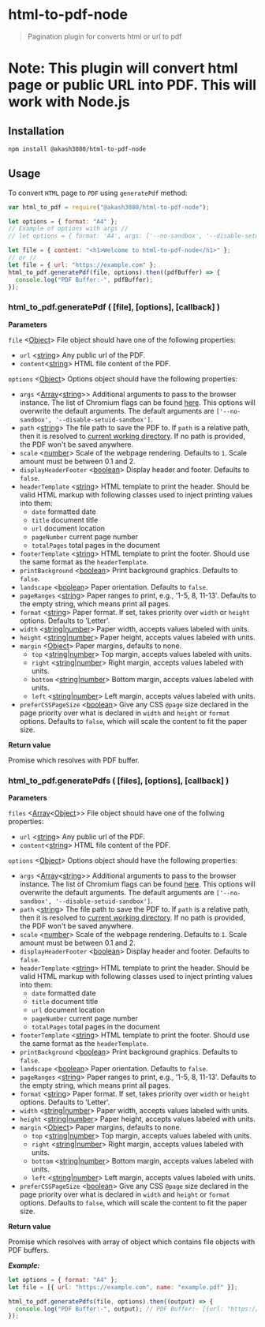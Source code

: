 # html-to-pdf-node

> Pagination plugin for converts html or url to pdf

# **Note:** This plugin will convert html page or public URL into PDF. This will work with Node.js

## Installation

```sh
npm install @akash3080/html-to-pdf-node
```

## Usage

To convert `HTML` page to `PDF` using `generatePdf` method:

```js
var html_to_pdf = require("@akash3080/html-to-pdf-node");

let options = { format: "A4" };
// Example of options with args //
// let options = { format: 'A4', args: ['--no-sandbox', '--disable-setuid-sandbox'] };

let file = { content: "<h1>Welcome to html-to-pdf-node</h1>" };
// or //
let file = { url: "https://example.com" };
html_to_pdf.generatePdf(file, options).then((pdfBuffer) => {
  console.log("PDF Buffer:-", pdfBuffer);
});
```

### html_to_pdf.generatePdf ( [file], [options], [callback] )

**Parameters**

`file` <[Object](https://developer.mozilla.org/en-US/docs/Web/JavaScript/Reference/Global_Objects/Object "Object")> File object should have one of the following properties:

- `url` <[string](https://developer.mozilla.org/en-US/docs/Web/JavaScript/Data_structures#String_type "String")> Any public url of the PDF.
- `content`<[string](https://developer.mozilla.org/en-US/docs/Web/JavaScript/Data_structures#String_type "String")> HTML file content of the PDF.

`options` <[Object](https://developer.mozilla.org/en-US/docs/Web/JavaScript/Reference/Global_Objects/Object "Object")> Options object should have the following properties:

- `args` <[Array](https://developer.mozilla.org/en-US/docs/Web/JavaScript/Reference/Global_Objects/Array "Array")<[string](https://developer.mozilla.org/en-US/docs/Web/JavaScript/Data_structures#String_type "String")>> Additional arguments to pass to the browser instance. The list of Chromium flags can be found [here](http://peter.sh/experiments/chromium-command-line-switches/). This options will overwrite the default arguments. The default arguments are `['--no-sandbox', '--disable-setuid-sandbox']`.
- `path` <[string](https://developer.mozilla.org/en-US/docs/Web/JavaScript/Data_structures#String_type "String")> The file path to save the PDF to. If `path` is a relative path, then it is resolved to [current working directory](https://nodejs.org/api/process.html#process_process_cwd). If no path is provided, the PDF won't be saved anywhere.
- `scale` <[number](https://developer.mozilla.org/en-US/docs/Web/JavaScript/Data_structures#Number_type "Number")> Scale of the webpage rendering. Defaults to `1`. Scale amount must be between 0.1 and 2.
- `displayHeaderFooter` <[boolean](https://developer.mozilla.org/en-US/docs/Web/JavaScript/Data_structures#Boolean_type "Boolean")> Display header and footer. Defaults to `false`.
- `headerTemplate` <[string](https://developer.mozilla.org/en-US/docs/Web/JavaScript/Data_structures#String_type "String")> HTML template to print the header. Should be valid HTML markup with following classes used to inject printing values into them:
  - `date` formatted date
  - `title` document title
  - `url` document location
  - `pageNumber` current page number
  - `totalPages` total pages in the document
- `footerTemplate` <[string](https://developer.mozilla.org/en-US/docs/Web/JavaScript/Data_structures#String_type "String")> HTML template to print the footer. Should use the same format as the `headerTemplate`.
- `printBackground` <[boolean](https://developer.mozilla.org/en-US/docs/Web/JavaScript/Data_structures#Boolean_type "Boolean")> Print background graphics. Defaults to `false`.
- `landscape` <[boolean](https://developer.mozilla.org/en-US/docs/Web/JavaScript/Data_structures#Boolean_type "Boolean")> Paper orientation. Defaults to `false`.
- `pageRanges` <[string](https://developer.mozilla.org/en-US/docs/Web/JavaScript/Data_structures#String_type "String")> Paper ranges to print, e.g., '1-5, 8, 11-13'. Defaults to the empty string, which means print all pages.
- `format` <[string](https://developer.mozilla.org/en-US/docs/Web/JavaScript/Data_structures#String_type "String")> Paper format. If set, takes priority over `width` or `height` options. Defaults to 'Letter'.
- `width` <[string](https://developer.mozilla.org/en-US/docs/Web/JavaScript/Data_structures#String_type "String")|[number](https://developer.mozilla.org/en-US/docs/Web/JavaScript/Data_structures#Number_type "Number")> Paper width, accepts values labeled with units.
- `height` <[string](https://developer.mozilla.org/en-US/docs/Web/JavaScript/Data_structures#String_type "String")|[number](https://developer.mozilla.org/en-US/docs/Web/JavaScript/Data_structures#Number_type "Number")> Paper height, accepts values labeled with units.
- `margin` <[Object](https://developer.mozilla.org/en-US/docs/Web/JavaScript/Reference/Global_Objects/Object "Object")> Paper margins, defaults to none.
  - `top` <[string](https://developer.mozilla.org/en-US/docs/Web/JavaScript/Data_structures#String_type "String")|[number](https://developer.mozilla.org/en-US/docs/Web/JavaScript/Data_structures#Number_type "Number")> Top margin, accepts values labeled with units.
  - `right` <[string](https://developer.mozilla.org/en-US/docs/Web/JavaScript/Data_structures#String_type "String")|[number](https://developer.mozilla.org/en-US/docs/Web/JavaScript/Data_structures#Number_type "Number")> Right margin, accepts values labeled with units.
  - `bottom` <[string](https://developer.mozilla.org/en-US/docs/Web/JavaScript/Data_structures#String_type "String")|[number](https://developer.mozilla.org/en-US/docs/Web/JavaScript/Data_structures#Number_type "Number")> Bottom margin, accepts values labeled with units.
  - `left` <[string](https://developer.mozilla.org/en-US/docs/Web/JavaScript/Data_structures#String_type "String")|[number](https://developer.mozilla.org/en-US/docs/Web/JavaScript/Data_structures#Number_type "Number")> Left margin, accepts values labeled with units.
- `preferCSSPageSize` <[boolean](https://developer.mozilla.org/en-US/docs/Web/JavaScript/Data_structures#Boolean_type "Boolean")> Give any CSS `@page` size declared in the page priority over what is declared in `width` and `height` or `format` options. Defaults to `false`, which will scale the content to fit the paper size.

**Return value**

Promise which resolves with PDF buffer.

### html_to_pdf.generatePdfs ( [files], [options], [callback] )

**Parameters**

`files` <[Array](https://developer.mozilla.org/en-US/docs/Web/JavaScript/Reference/Global_Objects/Array "Array")<[Object](https://developer.mozilla.org/en-US/docs/Web/JavaScript/Reference/Global_Objects/Object "Object")>> File object should have one of the follwing properties:

- `url` <[string](https://developer.mozilla.org/en-US/docs/Web/JavaScript/Data_structures#String_type "String")> Any public url of the PDF.
- `content`<[string](https://developer.mozilla.org/en-US/docs/Web/JavaScript/Data_structures#String_type "String")> HTML file content of the PDF.

`options` <[Object](https://developer.mozilla.org/en-US/docs/Web/JavaScript/Reference/Global_Objects/Object "Object")> Options object should have the following properties:

- `args` <[Array](https://developer.mozilla.org/en-US/docs/Web/JavaScript/Reference/Global_Objects/Array "Array")<[string](https://developer.mozilla.org/en-US/docs/Web/JavaScript/Data_structures#String_type "String")>> Additional arguments to pass to the browser instance. The list of Chromium flags can be found [here](http://peter.sh/experiments/chromium-command-line-switches/). This options will overwrite the default arguments. The default arguments are `['--no-sandbox', '--disable-setuid-sandbox']`.
- `path` <[string](https://developer.mozilla.org/en-US/docs/Web/JavaScript/Data_structures#String_type "String")> The file path to save the PDF to. If `path` is a relative path, then it is resolved to [current working directory](https://nodejs.org/api/process.html#process_process_cwd). If no path is provided, the PDF won't be saved anywhere.
- `scale` <[number](https://developer.mozilla.org/en-US/docs/Web/JavaScript/Data_structures#Number_type "Number")> Scale of the webpage rendering. Defaults to `1`. Scale amount must be between 0.1 and 2.
- `displayHeaderFooter` <[boolean](https://developer.mozilla.org/en-US/docs/Web/JavaScript/Data_structures#Boolean_type "Boolean")> Display header and footer. Defaults to `false`.
- `headerTemplate` <[string](https://developer.mozilla.org/en-US/docs/Web/JavaScript/Data_structures#String_type "String")> HTML template to print the header. Should be valid HTML markup with following classes used to inject printing values into them:
  - `date` formatted date
  - `title` document title
  - `url` document location
  - `pageNumber` current page number
  - `totalPages` total pages in the document
- `footerTemplate` <[string](https://developer.mozilla.org/en-US/docs/Web/JavaScript/Data_structures#String_type "String")> HTML template to print the footer. Should use the same format as the `headerTemplate`.
- `printBackground` <[boolean](https://developer.mozilla.org/en-US/docs/Web/JavaScript/Data_structures#Boolean_type "Boolean")> Print background graphics. Defaults to `false`.
- `landscape` <[boolean](https://developer.mozilla.org/en-US/docs/Web/JavaScript/Data_structures#Boolean_type "Boolean")> Paper orientation. Defaults to `false`.
- `pageRanges` <[string](https://developer.mozilla.org/en-US/docs/Web/JavaScript/Data_structures#String_type "String")> Paper ranges to print, e.g., '1-5, 8, 11-13'. Defaults to the empty string, which means print all pages.
- `format` <[string](https://developer.mozilla.org/en-US/docs/Web/JavaScript/Data_structures#String_type "String")> Paper format. If set, takes priority over `width` or `height` options. Defaults to 'Letter'.
- `width` <[string](https://developer.mozilla.org/en-US/docs/Web/JavaScript/Data_structures#String_type "String")|[number](https://developer.mozilla.org/en-US/docs/Web/JavaScript/Data_structures#Number_type "Number")> Paper width, accepts values labeled with units.
- `height` <[string](https://developer.mozilla.org/en-US/docs/Web/JavaScript/Data_structures#String_type "String")|[number](https://developer.mozilla.org/en-US/docs/Web/JavaScript/Data_structures#Number_type "Number")> Paper height, accepts values labeled with units.
- `margin` <[Object](https://developer.mozilla.org/en-US/docs/Web/JavaScript/Reference/Global_Objects/Object "Object")> Paper margins, defaults to none.
  - `top` <[string](https://developer.mozilla.org/en-US/docs/Web/JavaScript/Data_structures#String_type "String")|[number](https://developer.mozilla.org/en-US/docs/Web/JavaScript/Data_structures#Number_type "Number")> Top margin, accepts values labeled with units.
  - `right` <[string](https://developer.mozilla.org/en-US/docs/Web/JavaScript/Data_structures#String_type "String")|[number](https://developer.mozilla.org/en-US/docs/Web/JavaScript/Data_structures#Number_type "Number")> Right margin, accepts values labeled with units.
  - `bottom` <[string](https://developer.mozilla.org/en-US/docs/Web/JavaScript/Data_structures#String_type "String")|[number](https://developer.mozilla.org/en-US/docs/Web/JavaScript/Data_structures#Number_type "Number")> Bottom margin, accepts values labeled with units.
  - `left` <[string](https://developer.mozilla.org/en-US/docs/Web/JavaScript/Data_structures#String_type "String")|[number](https://developer.mozilla.org/en-US/docs/Web/JavaScript/Data_structures#Number_type "Number")> Left margin, accepts values labeled with units.
- `preferCSSPageSize` <[boolean](https://developer.mozilla.org/en-US/docs/Web/JavaScript/Data_structures#Boolean_type "Boolean")> Give any CSS `@page` size declared in the page priority over what is declared in `width` and `height` or `format` options. Defaults to `false`, which will scale the content to fit the paper size.

**Return value**

Promise which resolves with array of object which contains file objects with PDF buffers.

**_Example:_**

```js
let options = { format: "A4" };
let file = [{ url: "https://example.com", name: "example.pdf" }];

html_to_pdf.generatePdfs(file, options).then((output) => {
  console.log("PDF Buffer:-", output); // PDF Buffer:- [{url: "https://example.com", name: "example.pdf", buffer: <PDF buffer>}]
});
```
